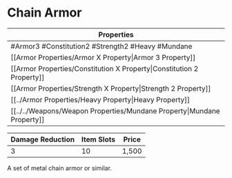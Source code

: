 # Chain Armor

| Properties                                                             |
| ---------------------------------------------------------------------- |
| #Armor3 #Constitution2 #Strength2 #Heavy #Mundane                      |
| [[Armor Properties/Armor X Property\|Armor 3 Property]]                |
| [[Armor Properties/Constitution X Property\|Constitution 2 Property]]  |
| [[Armor Properties/Strength X Property\|Strength 2 Property]]          |
| [[../Armor Properties/Heavy Property\|Heavy Property]]                 |
| [[../../Weapons/Weapon Properties/Mundane Property\|Mundane Property]] |


| Damage Reduction | Item Slots | Price |
| ---------------- | ---------- | ----- |
| 3                | 10         | 1,500 |

A set of metal chain armor or similar.